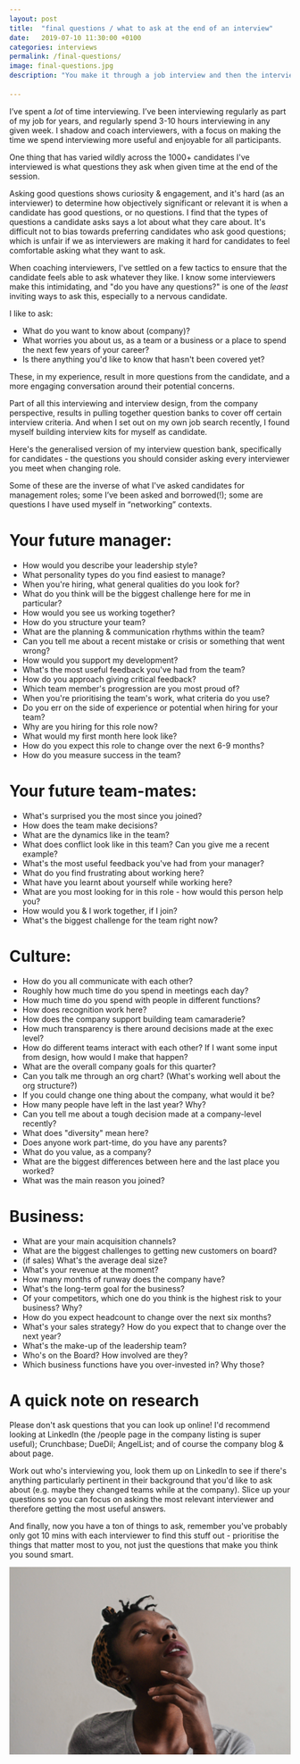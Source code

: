 ```yaml
---
layout: post
title:  "final questions / what to ask at the end of an interview"
date:   2019-07-10 11:30:00 +0100
categories: interviews
permalink: /final-questions/
image: final-questions.jpg
description: "You make it through a job interview and then the interviewer says 'any questions' and you blank. For four interviews in a row. Here's a cheatsheet to save you."

---
```


I’ve spent a _lot_ of time interviewing. I’ve been interviewing regularly as part of my job for years, and regularly spend 3-10 hours interviewing in any given week. I shadow and coach interviewers, with a focus on making the time we spend interviewing more useful and enjoyable for all participants.

One thing that has varied wildly across the 1000+ candidates I've interviewed is what questions they ask when given time at the end of the session.

Asking good questions shows curiosity & engagement, and it's hard (as an interviewer) to determine how objectively significant or relevant it is when a candidate has good questions, or no questions. I find that the types of questions a candidate asks says a lot about what they care about. It's difficult not to bias towards preferring candidates who ask good questions; which is unfair if we as interviewers are making it hard for candidates to feel comfortable asking what they want to ask.

When coaching interviewers, I've settled on a few tactics to ensure that the candidate feels able to ask whatever they like. I know some interviewers make this intimidating, and "do you have any questions?" is one of the _least_ inviting ways to ask this, especially to a nervous candidate.

I like to ask:
* What do you want to know about (company)?
* What worries you about us, as a team or a business or a place to spend the next few years of your career?
* Is there anything you'd like to know that hasn't been covered yet?

These, in my experience, result in more questions from the candidate, and a more engaging conversation around their potential concerns.

Part of all this interviewing and interview design, from the company perspective, results in pulling together question banks to cover off certain interview criteria. And when I set out on my own job search recently, I found myself building interview kits for myself as candidate.

Here's the generalised version of my interview question bank, specifically for candidates - the questions you should consider asking every interviewer you meet when changing role.

Some of these are the inverse of what I've asked candidates for management roles; some I’ve been asked and borrowed(!); some are questions I have used myself in “networking” contexts.

# Your future manager:

* How would you describe your leadership style?
* What personality types do you find easiest to manage?
* When you're hiring, what general qualities do you look for?
* What do you think will be the biggest challenge here for me in particular?
* How would you see us working together?
* How do you structure your team?
* What are the planning & communication rhythms within the team?
* Can you tell me about a recent mistake or crisis or something that went wrong?
* How would you support my development?
* What's the most useful feedback you've had from the team?
* How do you approach giving critical feedback?
* Which team member's progression are you most proud of?
* When you're prioritising the team's work, what criteria do you use?
* Do you err on the side of experience or potential when hiring for your team?
* Why are you hiring for this role now?
* What would my first month here look like?
* How do you expect this role to change over the next 6-9 months?
* How do you measure success in the team?

# Your future team-mates:

* What's surprised you the most since you joined?
* How does the team make decisions?
* What are the dynamics like in the team?
* What does conflict look like in this team? Can you give me a recent example?
* What's the most useful feedback you've had from your manager?
* What do you find frustrating about working here?
* What have you learnt about yourself while working here?
* What are you most looking for in this role - how would this person help you?
* How would you & I work together, if I join?
* What's the biggest challenge for the team right now?

# Culture:

* How do you all communicate with each other?
* Roughly how much time do you spend in meetings each day?
* How much time do you spend with people in different functions?
* How does recognition work here?
* How does the company support building team camaraderie?
* How much transparency is there around decisions made at the exec level?
* How do different teams interact with each other? If I want some input from design, how would I make that happen?
* What are the overall company goals for this quarter?
* Can you talk me through an org chart? (What's working well about the org structure?)
* If you could change one thing about the company, what would it be?
* How many people have left in the last year? Why?
* Can you tell me about a tough decision made at a company-level recently?
* What does "diversity" mean here?
* Does anyone work part-time, do you have any parents?
* What do you value, as a company?
* What are the biggest differences between here and the last place you worked?
* What was the main reason you joined?

# Business:

* What are your main acquisition channels?
* What are the biggest challenges to getting new customers on board?
* (if sales) What's the average deal size?
* What's your revenue at the moment?
* How many months of runway does the company have?
* What's the long-term goal for the business?
* Of your competitors, which one do you think is the highest risk to your business? Why?
* How do you expect headcount to change over the next six months?
* What's your sales strategy? How do you expect that to change over the next year?
* What's the make-up of the leadership team?
* Who's on the Board? How involved are they?
* Which business functions have you over-invested in? Why those?

# A quick note on research

Please don't ask questions that you can look up online! I'd recommend looking at LinkedIn (the /people page in the company listing is super useful); Crunchbase; DueDil; AngelList; and of course the company blog & about page.

Work out who's interviewing you, look them up on LinkedIn to see if there's anything particularly pertinent in their background that you'd like to ask about (e.g. maybe they changed teams while at the company). Slice up your questions so you can focus on asking the most relevant interviewer and therefore getting the most useful answers.

And finally, now you have a ton of things to ask, remember you've probably only got 10 mins with each interviewer to find this stuff out - prioritise the things that matter most to you, not just the questions that make you think you sound smart.

![Photo by Tachina Lee on Unsplash: woman thinking](/assets/img/final-questions.jpg)